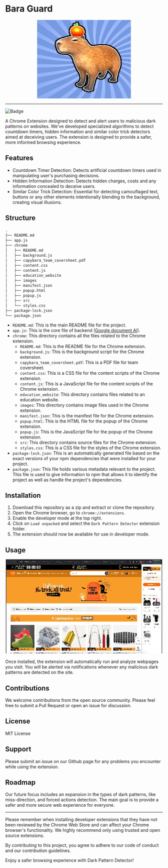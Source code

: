 # Bara Guard
<div style="text-align: center;">
  <img src="./images/logo.png" alt="Capybara" width="300" height="250"/>
</div>

---
![Badge](https://img.shields.io/badge/Chrome%20Extension-v1.0.0-blue)

A Chrome Extension designed to detect and alert users to malicious dark patterns on websites. We've developed specialized algorithms to detect countdown timers, hidden information and similar color trick detectors aimed at deceiving users. The extension is designed to provide a safer, more informed browsing experience.

## Features
- Countdown Timer Detection: Detects artificial countdown timers used in manipulating user's purchasing decisions.
- Hidden Information Detection: Detects hidden charges, costs and any information concealed to deceive users.
- Similar Color Trick Detection: Essential for detecting camouflaged text, buttons or any other elements intentionally blending to the background, creating visual illusions.

## Structure
```
.
├── README.md
├── app.js
├── chrome
│   ├── README.md
│   ├── background.js
│   ├── capybara_team_coversheet.pdf
│   ├── content.css
│   ├── content.js
│   ├── education_website
│   ├── images
│   ├── manifest.json
│   ├── popup.html
│   ├── popup.js
│   ├── src
│   └── styles.css
├── package-lock.json
└── package.json
```

- `README.md`: This is the main README file for the project.
- `app.js`: This is the core file of backend ([Google document AI]('https://cloud.google.com/document-ai?hl=en')).
- `chrome`: This directory contains all the files related to the Chrome extension.
    - `README.md`: This is the README file for the Chrome extension.
    - `background.js`: This is the background script for the Chrome extension.
    - `capybara_team_coversheet.pdf`: This is a PDF file for team coversheet.
    - `content.css`: This is a CSS file for the content scripts of the Chrome extension.
    - `content.js`: This is a JavaScript file for the content scripts of the Chrome extension.
    - `education_website`: This directory contains files related to an education website.
    - `images`: This directory contains image files used in the Chrome extension.
    - `manifest.json`: This is the manifest file for the Chrome extension.
    - `popup.html`: This is the HTML file for the popup of the Chrome extension.
    - `popup.js`: This is the JavaScript file for the popup of the Chrome extension.
    - `src`: This directory contains source files for the Chrome extension.
    - `styles.css`: This is a CSS file for the styles of the Chrome extension.
- `package-lock.json`: This is an automatically generated file based on the exact versions of your npm dependencies that were installed for your project.
- `package.json`: This file holds various metadata relevant to the project. This file is used to give information to npm that allows it to identify the project as well as handle the project's dependencies.


## Installation
1. Download this repository as a zip and extract or clone the repository.
2. Open the Chrome browser, go to `chrome://extensions`.
3. Enable the developer mode at the top right.
4. Click on `Load unpacked` and select the `Dark Pattern Detector` extension folder.
5. The extension should now be available for use in developer mode.

## Usage

<div style="text-align: center;">
  <img src="./images/extensionDemo.gif" alt="Capybara" width="500" height="300"/>
</div>

Once installed, the extension will automatically run and analyze webpages you visit. You will be alerted via notifications whenever any malicious dark patterns are detected on the site.

## Contributions
We welcome contributions from the open source community. Please feel free to submit a Pull Request or open an issue for discussion. 

## License
MIT License

## Support
Please submit an issue on our Github page for any problems you encounter while using the extension. 

## Roadmap
Our future focus includes an expansion in the types of dark patterns, like miss-direction, and forced actions detection. The main goal is to provide a safer and more secure web experience for everyone.

---

Please remember when installing developer extensions that they have not been reviewed by the Chrome Web Store and can affect your Chrome browser's functionality. We highly recommend only using trusted and open source extensions. 

By contributing to this project, you agree to adhere to our code of conduct and our contribution guidelines.

Enjoy a safer browsing experience with Dark Pattern Detector!
